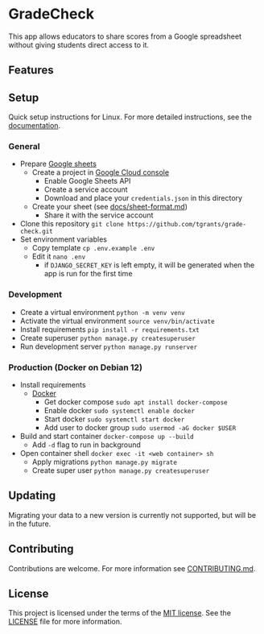 # GradeCheck

This app allows educators to share scores from a Google spreadsheet without giving students direct access to it.

## Features

<!-- Commented features are planned-->
<!--
- Groups and permissions - mutiple sheets, educators and classes can be added.
- Multi-language support - currently supports English and Latvian. Administrators can set the default and available languages.
- Accessibility - 100% accessibility score on [Google Lighthouse](https://developer.chrome.com/docs/lighthouse/overview). Tested with a screen reader.
- Maintainability - easy to update to a newer version.
-->

## Setup

Quick setup instructions for Linux.
For more detailed instructions, see the [documentation](docs/).

### General

- Prepare [Google sheets](https://workspace.google.com/products/sheets/)
	- Create a project in [Google Cloud console](https://console.cloud.google.com)
		- Enable Google Sheets API
		- Create a service account
		- Download and place your `credentials.json` in this directory
	- Create your sheet (see [docs/sheet-format.md](docs/sheet-format.md))
		- Share it with the service account
- Clone this repository `git clone https://github.com/tgrants/grade-check.git`
- Set environment variables
	- Copy template `cp .env.example .env`
	- Edit it `nano .env`
		- if `DJANGO_SECRET_KEY` is left empty, it will be generated when the app is run for the first time

### Development

- Create a virtual environment `python -m venv venv`
- Activate the virtual environment `source venv/bin/activate`
- Install requirements `pip install -r requirements.txt`
- Create superuser `python manage.py createsuperuser`
- Run development server `python manage.py runserver`

### Production (Docker on Debian 12)

- Install requirements
	- [Docker](https://docs.docker.com/engine/install/debian/)
		- Get docker compose `sudo apt install docker-compose`
		- Enable docker `sudo systemctl enable docker`
		- Start docker `sudo systemctl start docker`
		- Add user to docker group `sudo usermod -aG docker $USER`
- Build and start container `docker-compose up --build`
	- Add `-d` flag to run in background
- Open container shell `docker exec -it <web container> sh`
	- Apply migrations `python manage.py migrate`
	- Create super user `python manage.py createsuperuser`

## Updating

Migrating your data to a new version is currently not supported, but will be in the future.

## Contributing

Contributions are welcome.
For more information see [CONTRIBUTING.md](CONTRIBUTING.md).

## License

This project is licensed under the terms of the [MIT license](https://en.wikipedia.org/wiki/MIT_License).
See the [LICENSE](LICENSE) file for more information.
